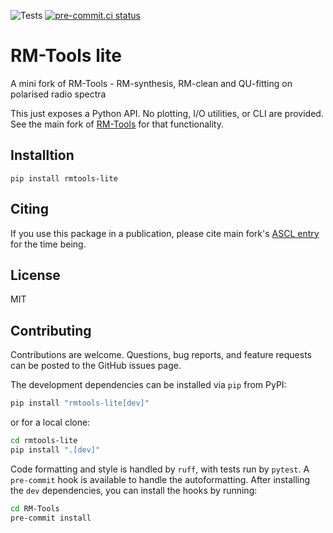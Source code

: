 ![Tests](https://github.com/CIRADA-Tools/RM-tools/actions/workflows/python-package.yml/badge.svg) [![pre-commit.ci status](https://results.pre-commit.ci/badge/github/CIRADA-Tools/RM-Tools/master.svg)](https://results.pre-commit.ci/latest/github/CIRADA-Tools/RM-Tools/master)

# RM-Tools lite

A mini fork of RM-Tools - RM-synthesis, RM-clean and QU-fitting on polarised radio spectra

This just exposes a Python API. No plotting, I/O utilities, or CLI are provided. See the main fork of [RM-Tools](https://github.com/CIRADA-Tools/RM-Tools) for that functionality.

## Installtion

```
pip install rmtools-lite
```


## Citing
If you use this package in a publication, please cite main fork's [ASCL entry](https://ui.adsabs.harvard.edu/abs/2020ascl.soft05003P/abstract) for the time being. 

## License
MIT

## Contributing
Contributions are welcome. Questions, bug reports, and feature requests can be posted to the GitHub issues page.

The development dependencies can be installed via `pip` from PyPI:
```bash
pip install "rmtools-lite[dev]"
```
or for a local clone:
```bash
cd rmtools-lite
pip install ".[dev]"
```

Code formatting and style is handled by `ruff`, with tests run by `pytest`. A `pre-commit` hook is available to handle the autoformatting. After installing the `dev` dependencies, you can install the hooks by running:
```bash
cd RM-Tools
pre-commit install
```
